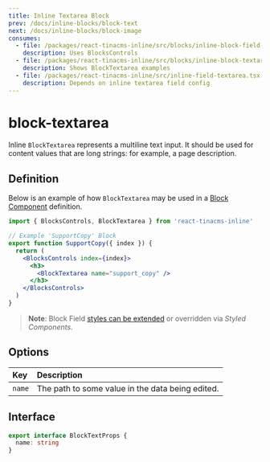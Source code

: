```yaml
---
title: Inline Textarea Block
prev: /docs/inline-blocks/block-text
next: /docs/inline-blocks/block-image
consumes:
  - file: /packages/react-tinacms-inline/src/blocks/inline-block-field-controls.tsx
    description: Uses BlocksControls
  - file: /packages/react-tinacms-inline/src/blocks/inline-block-textarea.tsx
    description: Shows BlockTextarea examples
  - file: /packages/react-tinacms-inline/src/inline-field-textarea.tsx
    description: Depends on inline textarea field config
---
```


# block-textarea

Inline `BlockTextarea` represents a multiline text input. It should be used for content values that are long strings: for example, a page description.

## Definition

Below is an example of how `BlockTextarea` may be used in a [Block Component](https://github.com/taylorux/tinacms.org/tree/ec3e5c1e5736454379815f45595441bd79d85a2d/docs/inline-blocks/README.md#block-component) definition.

```jsx
import { BlocksControls, BlockTextarea } from 'react-tinacms-inline'

// Example 'SupportCopy' Block
export function SupportCopy({ index }) {
  return (
    <BlocksControls index={index}>
      <h3>
        <BlockTextarea name="support_copy" />
      </h3>
    </BlocksControls>
  )
}
```

> **Note**: Block Field [styles can be extended](https://github.com/taylorux/tinacms.org/tree/ec3e5c1e5736454379815f45595441bd79d85a2d/docs/inline-editing/README.md#extending-inline-field-styles) or overridden via _Styled Components_.

## Options

| Key | Description |
| :--- | :--- |
| `name` | The path to some value in the data being edited. |

## Interface

```typescript
export interface BlockTextProps {
  name: string
}
```

